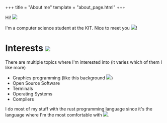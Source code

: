 +++
title = "About me"
template = "about_page.html"
+++

Hi! ![][peepoAwesome]

I'm a computer science student at the KIT. Nice to meet you ![][peepoChristmasCoffee]!

# Interests ![][peepoWoah]

There are multiple topics where I'm interested into (it varies which of them I like more)

- Graphics programming (like this background ![][hehe])
- Open Source Software
- Terminals
- Operating Systems
- Compilers

I do most of my stuff with the rust programming language since it's the language where I'm the most comfortable with ![][ferrisBongo].

[peepoAwesome]: /emojis/peepoAwesome.png
[peepoChristmasCoffee]: /emojis/peepoChristmasCoffee.png
[peepoHeavyNotes]: /emojis/peepoHeavyNotes.gif
[peepoWoah]: /emojis/peepoWoah.png
[hehe]: /emojis/hehe.png
[ferrisBongo]: /emojis/ferrisBongo.gif
